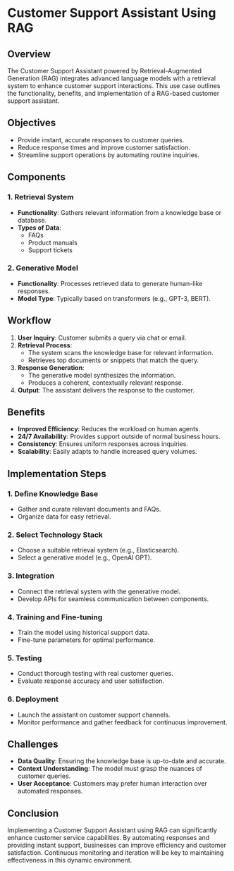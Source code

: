 # Customer Support Assistant Using RAG

## Overview
The Customer Support Assistant powered by Retrieval-Augmented Generation (RAG) integrates advanced language models with a retrieval system to enhance customer support interactions. This use case outlines the functionality, benefits, and implementation of a RAG-based customer support assistant.

## Objectives
- Provide instant, accurate responses to customer queries.
- Reduce response times and improve customer satisfaction.
- Streamline support operations by automating routine inquiries.

## Components
### 1. Retrieval System
- **Functionality**: Gathers relevant information from a knowledge base or database.
- **Types of Data**:
  - FAQs
  - Product manuals
  - Support tickets

### 2. Generative Model
- **Functionality**: Processes retrieved data to generate human-like responses.
- **Model Type**: Typically based on transformers (e.g., GPT-3, BERT).

## Workflow
1. **User Inquiry**: Customer submits a query via chat or email.
2. **Retrieval Process**:
   - The system scans the knowledge base for relevant information.
   - Retrieves top documents or snippets that match the query.
3. **Response Generation**:
   - The generative model synthesizes the information.
   - Produces a coherent, contextually relevant response.
4. **Output**: The assistant delivers the response to the customer.

## Benefits
- **Improved Efficiency**: Reduces the workload on human agents.
- **24/7 Availability**: Provides support outside of normal business hours.
- **Consistency**: Ensures uniform responses across inquiries.
- **Scalability**: Easily adapts to handle increased query volumes.

## Implementation Steps
### 1. Define Knowledge Base
- Gather and curate relevant documents and FAQs.
- Organize data for easy retrieval.

### 2. Select Technology Stack
- Choose a suitable retrieval system (e.g., Elasticsearch).
- Select a generative model (e.g., OpenAI GPT).

### 3. Integration
- Connect the retrieval system with the generative model.
- Develop APIs for seamless communication between components.

### 4. Training and Fine-tuning
- Train the model using historical support data.
- Fine-tune parameters for optimal performance.

### 5. Testing
- Conduct thorough testing with real customer queries.
- Evaluate response accuracy and user satisfaction.

### 6. Deployment
- Launch the assistant on customer support channels.
- Monitor performance and gather feedback for continuous improvement.

## Challenges
- **Data Quality**: Ensuring the knowledge base is up-to-date and accurate.
- **Context Understanding**: The model must grasp the nuances of customer queries.
- **User Acceptance**: Customers may prefer human interaction over automated responses.

## Conclusion
Implementing a Customer Support Assistant using RAG can significantly enhance customer service capabilities. By automating responses and providing instant support, businesses can improve efficiency and customer satisfaction. Continuous monitoring and iteration will be key to maintaining effectiveness in this dynamic environment.